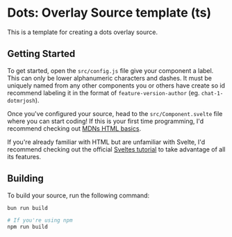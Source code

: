 # Dots: Overlay Source template (ts)

This is a template for creating a dots overlay source.

## Getting Started

To get started, open the `src/config.js` file give your component a label. This can only be lower alphanumeric characters and dashes. It must be uniquely named from any other components you or others have create so id recommend labeling it in the format of `feature-version-author` (eg. `chat-1-dotmrjosh`).

Once you've configured your source, head to the `src/Component.svelte` file where you can start coding! If this is your first time programming, I'd recommend checking out [MDNs HTML basics](https://developer.mozilla.org/en-US/docs/Learn/Getting_started_with_the_web/HTML_basics).

If you're already familiar with HTML but are unfamiliar with Svelte, I'd recommend checking out the official [Sveltes tutorial](https://svelte.dev/tutorial/basics) to take advantage of all its features.

## Building

To build your source, run the following command:

```bash
bun run build

# If you're using npm
npm run build
```
